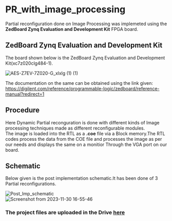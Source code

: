 # PR_with_image_processing

Partial reconfiguration done on Image Processing was implemeted using the **ZedBoard Zynq Evaluation and Development Kit** FPGA board.<br />

## ZedBoard Zynq Evaluation and Development Kit

The board shown below is the ZedBoard Zynq Evaluation and Development Kit(xc7z020clg484-1).<br />

![AES-Z7EV-7Z020-G_xlxlg (1) (1)](https://github.com/mrdunker/PR_with_image_processing/assets/38190245/8df072c7-77d7-45ab-b724-4284310991ac)

The documentation on the same can be obtained using the link given: <br />
https://digilent.com/reference/programmable-logic/zedboard/reference-manual?redirect=1

## Procedure

Here Dynamic Partial reconguration is done with different kinds of Image processing techniques made as different reconfigurable modules.<br /> 
The image is loaded into the RTL as a **.coe** file via a Block memory.The RTL codes process the data from the COE file and processes the image as per our needs and displays the same on a monitior Through the VGA port on our board.<br />

## Schematic

Below given is the post implementation schematic.It has been done of 3 Partial reconfigurations.<br />

![Post_Imp_schematic](https://github.com/mrdunker/PR_with_image_processing/assets/38190245/5c5a2e99-736e-4e80-be11-be7d4d3dc3f5)
<br />
![Screenshot from 2023-11-30 16-55-46](https://github.com/mrdunker/PR_with_image_processing/assets/75561390/4afd5c53-ad8b-4bed-98d4-84be9435a967)

### The project files are uploaded in the Drive [here](https://iiitbac-my.sharepoint.com/personal/akul_sinha_iiitb_ac_in/_layouts/15/onedrive.aspx?id=%2Fpersonal%2Fakul%5Fsinha%5Fiiitb%5Fac%5Fin%2FDocuments%2FFPGA%5FProject&ct=1701364478724&or=OWA%2DNT&cid=94e259e6%2D3e0b%2Da64f%2D4c96%2D7a0535d866c1&fromShare=true&ga=1)
